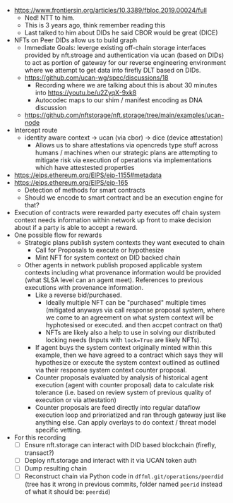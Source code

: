 - https://www.frontiersin.org/articles/10.3389/fbloc.2019.00024/full
  - Ned! NTT to him.
  - This is 3 years ago, think remember reading this
  - Last talked to him about DIDs he said CBOR would be great (DICE)
- NFTs on Peer DIDs allow us to build graph
  - Immediate Goals: leverge existing off-chain storage interfaces provided by nft.stroage and authentication via ucan (based on DIDs) to act as portion of gateway for our reverse engineering environment where we attempt to get data into firefly DLT based on DIDs.
  - https://github.com/ucan-wg/spec/discussions/18
    - Recording where we are talking about this is about 30 minutes into https://youtu.be/u2ZyqX-9xk8
    - Autocodec maps to our shim / manifest encoding as DNA discussion
  - https://github.com/nftstorage/nft.storage/tree/main/examples/ucan-node
- Intercept route
  - identity aware context -> ucan (via cbor) -> dice (device attestation)
    - Allows us to share attestations via opencreds type stuff across humans / machines when our strategic plans are attempting to mitigate risk via execution of operations via implementations which have attestested properties
- https://eips.ethereum.org/EIPS/eip-1155#metadata
- https://eips.ethereum.org/EIPS/eip-165
  - Detection of methods for smart contracts
  - Should we encode to smart contract and be an execution engine for that?
- Execution of contracts were rewarded party executes off chain system context needs information within network up front to make decision about if a party is able to accept a reward.
- One possible flow for rewards
  - Strategic plans publish system contexts they want executed to chain
    - Call for Proposals to execute or hypothesize
    - Mint NFT for system context on DID backed chain
  - Other agents in network publish proposed applicable system contexts including what provenance information would be provided (what SLSA level can an agent meet). References to previous executions with provenance information.
    - Like a reverse bid/purchased.
      - Ideally multiple NFT can be "purchased" multiple times (mitigated anyways via call response proposal system, where we come to an agreement on what system context will be hyphotesised or executed. and then accpet contract on that)
      - NFTs are likely also a help to use in solving our distributed locking needs (Inputs with `lock=True` are likely NFTs).
    - If agent buys the system context originally minted within this example, then we have agreed to a contract which says they will hypothesize or execute the system context outlined as outlined via their response system context counter proposal.
    - Counter proposals evaluated by analysis of historical agent execution (agent with counter proposal) data to calculate risk tolerance (i.e. based on review system of previous quality of execution or via attestation)
    - Counter proposals are feed directly into regular dataflow execution loop and priroriatized and ran through gateway just like anything else. Can apply overlays to do context / threat model specific vetting.
- For this recording
  - [ ] Ensure nft.storage can interact with DID based blockchain (firefly, transact?)
  - [ ] Deploy nft.storage and interact with it via UCAN token auth
  - [ ] Dump resulting chain
  - [ ] Reconstruct chain via Python code in `dffml.git/operations/peerdid` (tree has it wrong in previous commits, folder named `peerid` instead of what it should be: `peerdid`)